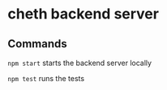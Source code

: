 # cheth backend server

## Commands

```npm start``` starts the backend server locally

```npm test``` runs the tests
